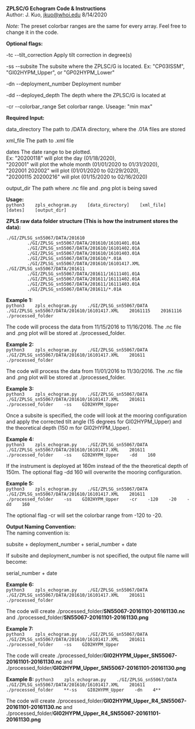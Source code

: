 **ZPLSC/G Echogram Code & Instructions**  
Author: J. Kuo, jkuo@whoi.edu
8/14/2020

*Note:* The preset colorbar ranges are the same for every array. Feel free to change it in the code.

**Optional flags:**  

-tc     --tilt_correction                Apply tilt correction in degree(s)

-ss     --subsite                          The subsite where the ZPLSC/G is located. Ex: "CP03ISSM", "GI02HYPM_Upper", or "GP02HYPM_Lower"

-dn    --deployment_number      Deployment number

-dd    --deployed_depth             The depth where the ZPLSC/G is located at

-cr    --colorbar_range                Set colorbar range. Useage: "min max"

**Required Input:**  

data_directory                              The path to /DATA directory, where the .01A files are stored

xml_file                                        The path to .xml file

dates                                            The date range to be plotted.  
                                                    Ex: "20200118" will plot the day (01/18/2020),  
                                                        "202001" will plot the whole month (01/01/2020 to 01/31/2020),  
                                                        "202001 202002" will plot (01/01/2020 to 02/29/2020),  
                                                        "20200115 20200216" will plot (01/15/2020 to 02/16/2020)
                                                        
output_dir                                    The path where .nc file and .png plot is being saved

**Usage:**  
```python3    zpls_echogram.py    [data_directory]    [xml_file]    [dates]    [output_dir]```

**ZPLS raw data folder structure (This is how the instrument stores the data):**  
```
./GI/ZPLSG_sn55067/DATA/201610
        ./GI/ZPLSG_sn55067/DATA/201610/16101401.01A
        ./GI/ZPLSG_sn55067/DATA/201610/16101402.01A
        ./GI/ZPLSG_sn55067/DATA/201610/16101403.01A
        ./GI/ZPLSG_sn55067/DATA/201610/*.01A
        ./GI/ZPLSG_sn55067/DATA/201610/16101417.XML
./GI/ZPLSG_sn55067/DATA/201611
        ./GI/ZPLSG_sn55067/DATA/201611/16111401.01A
        ./GI/ZPLSG_sn55067/DATA/201611/16111402.01A
        ./GI/ZPLSG_sn55067/DATA/201611/16111403.01A
        ./GI/ZPLSG_sn55067/DATA/201611/*.01A
```

**Example 1:**  
```python3    zpls_echogram.py    ./GI/ZPLSG_sn55067/DATA    ./GI/ZPLSG_sn55067/DATA/201610/16101417.XML    20161115    20161116    ./processed_folder```

The code will process the data from 11/15/2016 to 11/16/2016. The .nc file and .png plot will be stored at ./processed_folder.

**Example 2:**  
```python3    zpls_echogram.py    ./GI/ZPLSG_sn55067/DATA    ./GI/ZPLSG_sn55067/DATA/201610/16101417.XML    201611    ./processed_folder```

The code will process the data from 11/01/2016 to 11/30/2016. The .nc file and .png plot will be stored at ./processed_folder.

**Example 3:**  
```python3    zpls_echogram.py    ./GI/ZPLSG_sn55067/DATA    ./GI/ZPLSG_sn55067/DATA/201610/16101417.XML    201611    ./processed_folder    -ss    GI02HYPM_Upper```

Once a subsite is specified, the code will look at the mooring configuration and apply the corrected tilt angle (15 degrees for GI02HYPM_Upper) and the theoretical depth (150 m for GI02HYPM_Upper).

**Example 4:**  
```python3    zpls_echogram.py    ./GI/ZPLSG_sn55067/DATA    ./GI/ZPLSG_sn55067/DATA/201610/16101417.XML    201611    ./processed_folder    -ss    GI02HYPM_Upper    -dd    160```

If the instrument is deployed at 160m instead of the the theoretical depth of 150m. The optional flag -dd 160 will overwrite the mooring configuration.

**Example 5:**  
```python3    zpls_echogram.py    ./GI/ZPLSG_sn55067/DATA    ./GI/ZPLSG_sn55067/DATA/201610/16101417.XML    201611    ./processed_folder    -ss    GI02HYPM_Upper    -cr    -120    -20    -dd    160```

The optional flag -cr will set the colorbar range from -120 to -20.

**Output Naming Convention:**  
The naming convention is:

subsite + deployment_number + serial_number + date

If subsite and deployment_number is not specified, the output file name will become:

serial_number + date

**Example 6:**  
```python3    zpls_echogram.py    ./GI/ZPLSG_sn55067/DATA    ./GI/ZPLSG_sn55067/DATA/201610/16101417.XML    201611    ./processed_folder```

The code will create ./processed_folder/**SN55067-20161101-20161130.nc** and ./processed_folder/**SN55067-20161101-20161130.png**

**Example 7:**  
```python3    zpls_echogram.py    ./GI/ZPLSG_sn55067/DATA    ./GI/ZPLSG_sn55067/DATA/201610/16101417.XML    201611    ./processed_folder    -ss    GI02HYPM_Upper```

The code will create ./processed_folder/**GI02HYPM_Upper_SN55067-20161101-20161130.nc** and ./processed_folder/**GI02HYPM_Upper_SN55067-20161101-20161130.png**

**Example 8:**
```python3    zpls_echogram.py    ./GI/ZPLSG_sn55067/DATA    ./GI/ZPLSG_sn55067/DATA/201610/16101417.XML    201611    ./processed_folder    **-ss    GI02HYPM_Upper    -dn    4**```

The code will create ./processed_folder/**GI02HYPM_Upper_R4_SN55067-20161101-20161130.nc** and ./processed_folder/**GI02HYPM_Upper_R4_SN55067-20161101-20161130.png**


